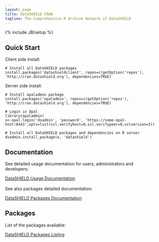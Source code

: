 ```yaml
---
layout: page
title: DataSHIELD CRAN
tagline: The Comprehensive R Archive Network of DataSHIELD
---
```

{% include JB/setup %}

## Quick Start

Client side install:

	# Install all DataSHIELD packages
	install.packages('datashieldclient', repos=c(getOption('repos'), 'http://cran.datashield.org'), dependencies=TRUE)

Server side install:
	
	# Install opaladmin package
	install.packages('opaladmin', repos=c(getOption('repos'), 'http://cran.datashield.org'), dependencies=TRUE)

	# Login in Opal
	library(opaladmin)
	o<-opal.login('dsadmin', 'password', 'https://some-opal-host:8443',opts=list(ssl.verifyhost=0,ssl.verifypeer=0,sslversion=3))

	# Install all DataSHIELD packages and dependencies on R server
	dsadmin.install_package(o, 'datashield')

## Documentation

See detailed usage documentation for users, administrators and developers:

<a href="http://datashield.github.io/documentation" class="btn btn-primary">DataSHIELD Usage Documentation</a>
<br/>
<br/>
See also packages detailed documentation:

<a href="web" class="btn btn-primary">DataSHIELD Packages Documentation</a>

## Packages

List of the packages available:

<a href="https://github.com/datashield/cran/tree/gh-pages/src/contrib" class="btn btn-inverse">DataSHIELD Packages Listing</a>

